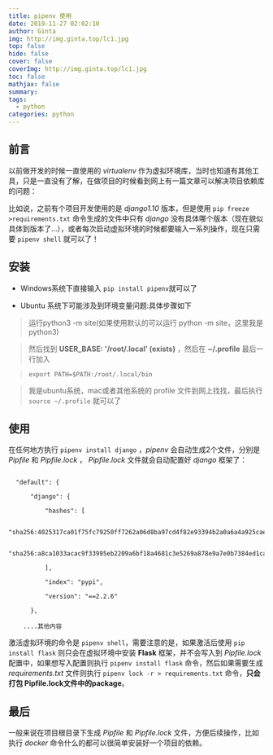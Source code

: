 ```yaml
---
title: pipenv 使用
date: 2019-11-27 02:02:10
author: Ginta
img: http://img.ginta.top/lc1.jpg
top: false
hide: false
cover: false
coverImg: http://img.ginta.top/lc1.jpg
toc: false
mathjax: false
summary:
tags: 
  - python
categories: python
---
```

## 前言
以前做开发的时候一直使用的 *virtualenv* 作为虚拟环境库，当时也知道有其他工具，只是一直没有了解，在做项目的时候看到网上有一篇文章可以解决项目依赖库的问题：
比如说，之前有个项目开发使用的是 *django1.10* 版本，但是使用 `pip freeze >requirements.txt` 命令生成的文件中只有 *django* 没有具体哪个版本（现在貌似具体到版本了...），或者每次启动虚拟环境的时候都要输入一系列操作，现在只需要 `pipenv shell` 就可以了！
## 安装
- Windows系统下直接输入 `pip install pipenv`就可以了
- Ubuntu 系统下可能涉及到环境变量问题:具体步骤如下 
>运行python3 -m site(如果使用默认的可以运行 python -m site，这里我是python3)
>然后找到 **USER_BASE: '/root/.local' (exists)** ，然后在 **~/.profile** 最后一行加入 
>`export PATH=$PATH:/root/.local/bin`
>我是ubuntu系统，mac或者其他系统的 profile 文件到网上找找，最后执行 `source ~/.profile` 就可以了

## 使用
在任何地方执行 `pipenv install django` ，*pipenv* 会自动生成2个文件，分别是 *Pipfile* 和 *Pipfile.lock* ， *Pipfile.lock* 文件就会自动配置好 *django* 框架了：
```
  "default": {
      "django": {
          "hashes": [
              "sha256:4025317ca01f75fc79250ff7262a06d8ba97cd4f82e93394b2a0a6a4a925caeb",
              "sha256:a8ca1033acac9f33995eb2209a6bf18a4681c3e5269a878e9a7e0b7384ed1ca3"
          ],
          "index": "pypi",
          "version": "==2.2.6"
      },
    ....其他内容
```
激活虚拟环境的命令是 `pipenv shell`，需要注意的是，如果激活后使用 `pip install flask` 则只会在虚拟环境中安装 **Flask** 框架，并不会写入到 *Pipfile.lock* 配置中，如果想写入配置则执行 `pipenv install flask` 命令，然后如果需要生成 *requirements.txt* 文件则执行 `pipenv lock -r > requirements.txt` 命令，**只会打包 Pipfile.lock文件中的package**。

## 最后
一般来说在项目根目录下生成 *Pipfile* 和 *Pipfile.lock*  文件，方便后续操作，比如执行 *docker* 命令什么的都可以很简单安装好一个项目的依赖。